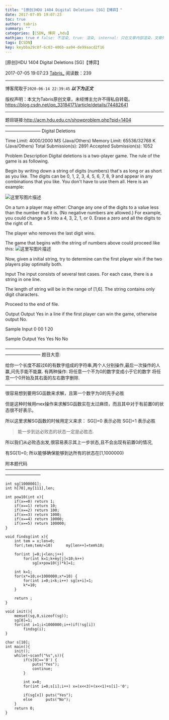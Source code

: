 ```yaml
---
title: "[原创]HDU 1404 Digital Deletions [SG]【博弈】"
date: 2017-07-05 19:07:23
toc: true
author: tabris
summary: ""
categories: [CSDN, 博弈 ,hdu]
mathjax: true # false: 不渲染, true: 渲染, internal: 只在文章内部渲染，文章列表中不渲染
tags: [CSDN]
key: keybba29c8f-6c03-406b-aa94-de99aacd2f16
---
```


[原创]HDU 1404 Digital Deletions [SG]【博弈】

2017-07-05 19:07:23  [Tabris_](https://me.csdn.net/qq_33184171) 阅读数：239

---

博客爬取于`2020-06-14 22:39:45`
***以下为正文***

版权声明：本文为Tabris原创文章，未经博主允许不得私自转载。
https://blog.csdn.net/qq_33184171/article/details/74482641

<!-- more -->

---

题目链接:http://acm.hdu.edu.cn/showproblem.php?pid=1404
————————————————————————————————————————————
Digital Deletions

Time Limit: 4000/2000 MS (Java/Others)    Memory Limit: 65536/32768 K (Java/Others)
Total Submission(s): 2891    Accepted Submission(s): 1052


Problem Description
Digital deletions is a two-player game. The rule of the game is as following. 

Begin by writing down a string of digits (numbers) that's as long or as short as you like. The digits can be 0, 1, 2, 3, 4, 5, 6, 7, 8, 9 and appear in any combinations that you like. You don't have to use them all. Here is an example:


![这里写图片描述](http://acm.hdu.edu.cn/data/images/1404-1.gif)


On a turn a player may either:
Change any one of the digits to a value less than the number that it is. (No negative numbers are allowed.) For example, you could change a 5 into a 4, 3, 2, 1, or 0. 
Erase a zero and all the digits to the right of it.


The player who removes the last digit wins.


The game that begins with the string of numbers above could proceed like this: 
![这里写图片描述](http://acm.hdu.edu.cn/data/images/1404-2.gif)



Now, given a initial string, try to determine can the first player win if the two players play optimally both. 
 

Input
The input consists of several test cases. For each case, there is a string in one line.

The length of string will be in the range of [1,6]. The string contains only digit characters.

Proceed to the end of file.
 

Output
Output Yes in a line if the first player can win the game, otherwise output No.
 

Sample Input
0
00
1
20
 

Sample Output
Yes
Yes
No
No
 
————————————————————————————————————————————
题目大意:

给你一个长度不超过6的有数字组成的字符串,两个人分别操作,最后一次操作的人赢,问先手能不能赢.
有两种操作:
将任意一个不为0的数字变成小于它的数字
将任意一个0开始及其右面的左右数字删除.

-----

很容易想到要用SG函数来求解，且第一个数字为0的先手必胜

但是这种时候用mex操作来求解SG函数实在太过麻烦，而且其中对于有前置0的状态很不好表示。

所以这里求解SG函数的时候用定义来求：
SG[]=0 表示必败 SG[]=1 表示必胜

>能一步到达必败态的状态一定是必胜态.

所以我们从必败态出发,很容易表示其上一步状态,且不会出现有前置0的情况,

有SG[1]=0;
所以能够确保能够到达所有的状态在[1,1000000)

附本题代码
————————————————————————————————————————————
```
int sg[1000001];
int h[70],my[111],len;

int pow10(int x){
    if(x==0) return 1;
    if(x==1) return 10;
    if(x==2) return 100;
    if(x==3) return 1000;
    if(x==4) return 10000;
    if(x==5) return 100000;
}

void findsg(int x){
    int tem = x;len=0;
    for(;tem;tem/=10)      my[len++]=tem%10;

    for(int j=0;j<len;j++)
        for(int k=1;k+my[j]<10;k++)
            sg[x+pow10(j)*k]=1;

    int k=1;
    for(x*=10;x<1000000;x*=10) {
        for(int i=0;i<k;i++) sg[x+i]=1;
        k*=10;
    }

    return ;
}

void init(){
    memset(sg,0,sizeof(sg));
    sg[0]=1;
    for(int i=1;i<1000000;i++)if(!sg[i])
        findsg(i);
}

char s[10];
int main(){
    init();
    while(~scanf("%s",s)){
        if(s[0]=='0') {
            puts("Yes");
            continue;
        }

        int x=0;
        for(int i=0;s[i];i++) x=(x<<3)+(x<<1)+s[i]-'0';

        if(sg[x]) puts("Yes");
        else      puts("No");
    }
    return 0;
}

```
